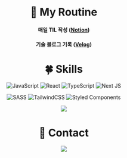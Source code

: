 <div align="center">
    
    
<h1 align="center">🌸 My Routine</h1>

<h4 align="center">매일 TIL 작성 (<a href='https://cheryl-yena-yun.notion.site/Cheryl-Yun-s-Notion-39cbdc64741545449c715ea6fc2a753a'>Notion</a>)</h4>

<h4 align="center">기술 블로그 기록 (<a href='https://velog.io/@yena1025'>Velog</a>)</h4>

<h1 align="center"> 🍀 Skills</h1>
    
  ![JavaScript](https://img.shields.io/badge/javascript-%23323330.svg?style=for-the-badge&logo=javascript&logoColor=%23F7DF1E)
![React](https://img.shields.io/badge/react-%2320232a.svg?style=for-the-badge&logo=react&logoColor=%2361DAFB)
![TypeScript](https://img.shields.io/badge/typescript-%23007ACC.svg?style=for-the-badge&logo=typescript&logoColor=white)
     ![Next JS](https://img.shields.io/badge/Next-black?style=for-the-badge&logo=next.js&logoColor=white)
    
    
  ![SASS](https://img.shields.io/badge/SASS-hotpink.svg?style=for-the-badge&logo=SASS&logoColor=white)
    ![TailwindCSS](https://img.shields.io/badge/tailwindcss-%2338B2AC.svg?style=for-the-badge&logo=tailwind-css&logoColor=white)
    ![Styled Components](https://img.shields.io/badge/styled--components-DB7093?style=for-the-badge&logo=styled-components&logoColor=white)

<p align="center">  

  <a href="https://github.com/Yena-Yun">
    <img src="https://github-readme-stats.vercel.app/api/top-langs/?username=Yena-Yun&layout=compact&theme=prussian" />
  </a>
</p>

<h1 align="center"> 💌 Contact</h1>
<p align="center>
    <a href="mailto:cheryleduart@gmail.com">
        <img 
            src="https://img.shields.io/badge/-cheryleduart@gmail.com-c14438?style=flat&logo=Gmail&logoColor=white"
            style="height : auto; margin-left : 10px; margin-right : 10px;"
        />
    </a>                                                                                                                                                    
</p>

    

